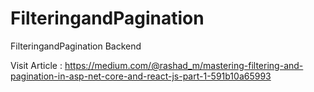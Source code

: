 # FilteringandPagination
FilteringandPagination Backend

Visit Article : https://medium.com/@rashad_m/mastering-filtering-and-pagination-in-asp-net-core-and-react-js-part-1-591b10a65993
